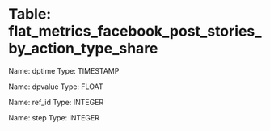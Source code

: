 Table: flat_metrics_facebook_post_stories_by_action_type_share
==============================================================

Name: dptime
Type: TIMESTAMP

Name: dpvalue
Type: FLOAT

Name: ref_id
Type: INTEGER

Name: step
Type: INTEGER

